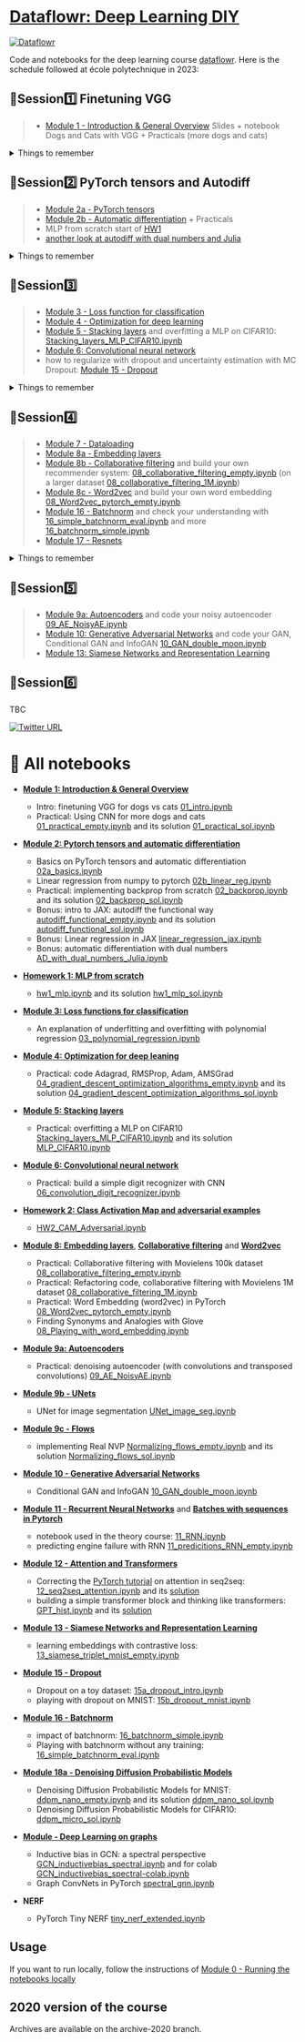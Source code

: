 # [Dataflowr: Deep Learning DIY](https://www.dataflowr.com/)

[![Dataflowr](https://raw.githubusercontent.com/dataflowr/website/master/_assets/dataflowr_logo.png)](https://dataflowr.github.io/website/)

Code and notebooks for the deep learning course [dataflowr](https://www.dataflowr.com/). Here is the schedule followed at école polytechnique in 2023:

## :sunflower:Session:one: Finetuning VGG

>- [Module 1 - Introduction & General Overview](https://dataflowr.github.io/website/modules/1-intro-general-overview/)
Slides + notebook Dogs and Cats with VGG + Practicals (more dogs and cats) 
<details>
  <summary>Things to remember</summary>

> - you do not need to understand everything to run a deep learning model! But the main goal of this course will be to come back to each step done today and understand them...
> - to use the dataloader from Pytorch, you need to follow the API (i.e. for classification store your dataset in folders)
> - using a pretrained model and modifying it to adapt it to a similar task is easy. 
> - if you do not understand why we take this loss, that's fine, we'll cover that in Module 3.
> - even with a GPU, avoid unnecessary computations!

</details>

## :sunflower:Session:two: PyTorch tensors and Autodiff

>- [Module 2a - PyTorch tensors](https://dataflowr.github.io/website/modules/2a-pytorch-tensors/)
>- [Module 2b - Automatic differentiation](https://dataflowr.github.io/website/modules/2b-automatic-differentiation/) + Practicals
>- MLP from scratch start of [HW1](https://dataflowr.github.io/website/homework/1-mlp-from-scratch/) 
>- [another look at autodiff with dual numbers and Julia](https://github.com/dataflowr/notebooks/blob/master/Module2/AD_with_dual_numbers_Julia.ipynb)
<details>
  <summary>Things to remember</summary>

>- Pytorch tensors = Numpy on GPU + gradients!
>- in deep learning, [broadcasting](https://numpy.org/doc/stable/user/basics.broadcasting.html) is used everywhere. The rules are the same as for Numpy.
>- Automatic differentiation is not only the chain rule! Backpropagation algorithm (or dual numbers) is a clever algorithm to implement automatic differentiation...

 </details>

## :sunflower:Session:three: 
> - [Module 3 - Loss function for classification](https://dataflowr.github.io/website/modules/3-loss-functions-for-classification/) 
> - [Module 4 - Optimization for deep learning](https://dataflowr.github.io/website/modules/4-optimization-for-deep-learning/)
> - [Module 5 - Stacking layers](https://dataflowr.github.io/website/modules/5-stacking-layers/) and overfitting a MLP on CIFAR10: [Stacking_layers_MLP_CIFAR10.ipynb](https://github.com/dataflowr/notebooks/blob/master/Module5/Stacking_layers_MLP_CIFAR10.ipynb)
> - [Module 6: Convolutional neural network](https://dataflowr.github.io/website/modules/6-convolutional-neural-network/)
> - how to regularize with dropout and uncertainty estimation with MC Dropout: [Module 15 - Dropout](https://dataflowr.github.io/website/modules/15-dropout/)
<details>
  <summary>Things to remember</summary>

>- Loss vs Accuracy. Know your loss for a classification task!
>- know your optimizer (Module 4)
>- know how to build a neural net with torch.nn.module (Module 5)
>- know how to use convolution and pooling layers (kernel, stride, padding)
>- know how to use dropout 

</details>

## :sunflower:Session:four:
> - [Module 7 - Dataloading](https://dataflowr.github.io/website/modules/7-dataloading/)
> - [Module 8a - Embedding layers](https://dataflowr.github.io/website/modules/8a-embedding-layers/)
> - [Module 8b - Collaborative filtering](https://dataflowr.github.io/website/modules/8b-collaborative-filtering/) and build your own recommender system: [08_collaborative_filtering_empty.ipynb](https://github.com/dataflowr/notebooks/blob/master/Module8/08_collaborative_filtering_empty.ipynb) (on a larger dataset [08_collaborative_filtering_1M.ipynb](https://github.com/dataflowr/notebooks/blob/master/Module8/08_collaborative_filtering_1M.ipynb))
> - [Module 8c - Word2vec](https://dataflowr.github.io/website/modules/8c-word2vec/) and build your own word embedding [08_Word2vec_pytorch_empty.ipynb](https://github.com/dataflowr/notebooks/blob/master/Module8/08_Word2vec_pytorch_empty.ipynb)
> - [Module 16 - Batchnorm](https://dataflowr.github.io/website/modules/16-batchnorm/) and check your understanding with [16_simple_batchnorm_eval.ipynb](https://github.com/dataflowr/notebooks/blob/master/Module16/16_simple_batchnorm_eval.ipynb) and more [16_batchnorm_simple.ipynb](https://github.com/dataflowr/notebooks/blob/master/Module16/16_batchnorm_simple.ipynb)
> - [Module 17 - Resnets](https://dataflowr.github.io/website/modules/17-resnets/)

<details>
  <summary>Things to remember</summary>

> - know how to use dataloader
> - to deal with categorical variables in deep learning, use embeddings
> - in the case of word embedding, starting in an unsupervised setting, we built a supervised task (i.e. predicting central / context words in a window) and learned the representation thanks to negative sampling
> - know your batchnorm
> - architectures with skip connections allows deeper models

</details>

## :sunflower:Session:five:
> - [Module 9a: Autoencoders](https://dataflowr.github.io/website/modules/9a-autoencoders/) and code your noisy autoencoder [09_AE_NoisyAE.ipynb](https://github.com/dataflowr/notebooks/blob/master/Module9/09_AE_NoisyAE.ipynb)
> - [Module 10: Generative Adversarial Networks]() and code your GAN, Conditional GAN and InfoGAN [10_GAN_double_moon.ipynb](https://github.com/dataflowr/notebooks/blob/master/Module10/10_GAN_double_moon.ipynb)
> - [Module 13: Siamese Networks and Representation Learning](https://dataflowr.github.io/website/modules/13-siamese/)


## :sunflower:Session:six:
TBC

[![Twitter URL](https://img.shields.io/twitter/url/https/twitter.com/marc_lelarge.svg?style=social&label=Follow%20%40marc_lelarge)](https://twitter.com/marc_lelarge) 
# :sunflower: All notebooks

- [**Module 1: Introduction & General Overview**](https://dataflowr.github.io/website/modules/1-intro-general-overview/) 
    - Intro: finetuning VGG for dogs vs cats [01_intro.ipynb](https://github.com/dataflowr/notebooks/blob/master/Module1/01_intro.ipynb)
    - Practical: Using CNN for more dogs and cats [01_practical_empty.ipynb](https://github.com/dataflowr/notebooks/blob/master/Module1/01_practical_empty.ipynb) and its solution [01_practical_sol.ipynb](https://github.com/dataflowr/notebooks/blob/master/Module1/sol/01_practical_sol.ipynb)
- [**Module 2: Pytorch tensors and automatic differentiation**](https://dataflowr.github.io/website/modules/2a-pytorch-tensors/)
    - Basics on PyTorch tensors and automatic differentiation [02a_basics.ipynb](https://github.com/dataflowr/notebooks/blob/master/Module2/02a_basics.ipynb)
    - Linear regression from numpy to pytorch [02b_linear_reg.ipynb](https://github.com/dataflowr/notebooks/blob/master/Module2/02b_linear_reg.ipynb)
    - Practical: implementing backprop from scratch [02_backprop.ipynb](https://github.com/dataflowr/notebooks/blob/master/Module2/02_backprop.ipynb) and its solution [02_backprop_sol.ipynb](https://github.com/dataflowr/notebooks/blob/master/Module2/sol/02_backprop_sol.ipynb)
    - Bonus: intro to JAX: autodiff the functional way [autodiff_functional_empty.ipynb](https://github.com/dataflowr/notebooks/blob/master/Module2/autodiff_functional_empty.ipynb) and its solution [autodiff_functional_sol.ipynb](https://github.com/dataflowr/notebooks/blob/master/Module2/autodiff_functional_sol.ipynb)
    - Bonus: Linear regression in JAX [linear_regression_jax.ipynb](https://github.com/dataflowr/notebooks/blob/master/Module2/linear_regression_jax.ipynb)
    - Bonus: automatic differentiation with dual numbers [AD_with_dual_numbers_Julia.ipynb](https://github.com/dataflowr/notebooks/blob/master/Module2/AD_with_dual_numbers_Julia.ipynb)
- [**Homework 1: MLP from scratch**](https://dataflowr.github.io/website/homework/1-mlp-from-scratch/)
    - [hw1_mlp.ipynb](https://github.com/dataflowr/notebooks/blob/master/HW1/hw1_mlp.ipynb) and its solution [hw1_mlp_sol.ipynb](https://github.com/dataflowr/notebooks/blob/master/HW1/sol/hw1_mlp_sol.ipynb)
- [**Module 3: Loss functions for classification**](https://dataflowr.github.io/website/modules/3-loss-functions-for-classification/)
    - An explanation of underfitting and overfitting with polynomial regression [03_polynomial_regression.ipynb](https://github.com/dataflowr/notebooks/blob/master/Module3/03_polynomial_regression.ipynb)
- [**Module 4: Optimization for deep leaning**](https://dataflowr.github.io/website/modules/4-optimization-for-deep-learning/)
    - Practical: code Adagrad, RMSProp, Adam, AMSGrad [04_gradient_descent_optimization_algorithms_empty.ipynb](https://github.com/dataflowr/notebooks/blob/master/Module4/04_gradient_descent_optimization_algorithms_empty.ipynb) and its solution [04_gradient_descent_optimization_algorithms_sol.ipynb](https://github.com/dataflowr/notebooks/blob/master/Module4/sol/04_gradient_descent_optimization_algorithms_sol.ipynb)
- [**Module 5: Stacking layers**](https://dataflowr.github.io/website/modules/5-stacking-layers/)
    - Practical: overfitting a MLP on CIFAR10 [Stacking_layers_MLP_CIFAR10.ipynb](https://github.com/dataflowr/notebooks/blob/master/Module5/Stacking_layers_MLP_CIFAR10.ipynb) and its solution [MLP_CIFAR10.ipynb](https://github.com/dataflowr/notebooks/blob/master/Module5/sol/MLP_CIFAR10.ipynb)
- [**Module 6: Convolutional neural network**](https://dataflowr.github.io/website/modules/6-convolutional-neural-network/)
    - Practical: build a simple digit recognizer with CNN [06_convolution_digit_recognizer.ipynb](https://github.com/dataflowr/notebooks/blob/master/Module6/06_convolution_digit_recognizer.ipynb)
- [**Homework 2: Class Activation Map and adversarial examples**](https://dataflowr.github.io/website/homework/2-CAM-adversarial/)
    - [HW2_CAM_Adversarial.ipynb](https://github.com/dataflowr/notebooks/blob/master/HW2/HW2_CAM_Adversarial.ipynb)

- [**Module 8: Embedding layers**](https://dataflowr.github.io/website/modules/8a-embedding-layers/), [**Collaborative filtering**](https://dataflowr.github.io/website/modules/8b-collaborative-filtering/) and [**Word2vec**](https://dataflowr.github.io/website/modules/8c-word2vec/)
    - Practical: Collaborative filtering with Movielens 100k dataset [08_collaborative_filtering_empty.ipynb](https://github.com/dataflowr/notebooks/blob/master/Module8/08_collaborative_filtering_empty.ipynb)
    - Practical: Refactoring code, collaborative filtering with Movielens 1M dataset [08_collaborative_filtering_1M.ipynb](https://github.com/dataflowr/notebooks/blob/master/Module8/08_collaborative_filtering_1M.ipynb)
    - Practical: Word Embedding (word2vec) in PyTorch [08_Word2vec_pytorch_empty.ipynb](https://github.com/dataflowr/notebooks/blob/master/Module8/08_Word2vec_pytorch_empty.ipynb)
    - Finding Synonyms and Analogies with Glove [08_Playing_with_word_embedding.ipynb](https://github.com/dataflowr/notebooks/blob/master/Module8/08_Playing_with_word_embedding.ipynb)
- [**Module 9a: Autoencoders**](https://dataflowr.github.io/website/modules/9-autoencoders/)
    - Practical: denoising autoencoder (with convolutions and transposed convolutions) [09_AE_NoisyAE.ipynb](https://github.com/dataflowr/notebooks/blob/master/Module9/09_AE_NoisyAE.ipynb)
- [**Module 9b - UNets**](https://dataflowr.github.io/website/modules/9b-unet/)
  - UNet for image segmentation [UNet_image_seg.ipynb](https://github.com/dataflowr/notebooks/blob/master/Module9/UNet_image_seg.ipynb)
- [**Module 9c - Flows**](https://dataflowr.github.io/website/modules/9c-flows/) 
  - implementing Real NVP [Normalizing_flows_empty.ipynb](https://github.com/dataflowr/notebooks/blob/master/Module9/Normalizing_flows_empty.ipynb) and its solution [Normalizing_flows_sol.ipynb](https://github.com/dataflowr/notebooks/blob/master/Module9/Normalizing_flows_sol.ipynb)
- [**Module 10 - Generative Adversarial Networks**](https://dataflowr.github.io/website/modules/10-generative-adversarial-networks/)
  - Conditional GAN and InfoGAN [10_GAN_double_moon.ipynb](https://github.com/dataflowr/notebooks/blob/master/Module10/10_GAN_double_moon.ipynb)
- [**Module 11 - Recurrent Neural Networks**](https://dataflowr.github.io/website/modules/11b-recurrent-neural-networks-practice/) and [**Batches with sequences in Pytorch**](https://dataflowr.github.io/website/modules/11c-batches-with-sequences/)
  - notebook used in the theory course: [11_RNN.ipynb](https://github.com/dataflowr/notebooks/blob/master/Module11/11_RNN.ipynb)
  - predicting engine failure with RNN [11_predicitions_RNN_empty.ipynb](https://github.com/dataflowr/notebooks/blob/master/Module11/11_predicitions_RNN_empty.ipynb)
- [**Module 12 - Attention and Transformers**](https://dataflowr.github.io/website/modules/12-attention/)
  - Correcting the [PyTorch tutorial](https://pytorch.org/tutorials/intermediate/seq2seq_translation_tutorial.html) on attention in seq2seq: [12_seq2seq_attention.ipynb](https://github.com/dataflowr/notebooks/blob/master/Module12/12_seq2seq_attention.ipynb) and its [solution](https://github.com/dataflowr/notebooks/blob/master/Module12/12_seq2seq_attention_solution.ipynb)
  - building a simple transformer block and thinking like transformers: [GPT_hist.ipynb](https://github.com/dataflowr/notebooks/blob/master/Module12/GPT_hist.ipynb) and its [solution](https://github.com/dataflowr/notebooks/blob/master/Module12/GPT_hist_sol.ipynb)
- [**Module 13 - Siamese Networks and Representation Learning**](https://dataflowr.github.io/website/modules/13-siamese/)
  - learning embeddings with contrastive loss: [13_siamese_triplet_mnist_empty.ipynb](https://github.com/dataflowr/notebooks/blob/master/Module13/13_siamese_triplet_mnist_empty.ipynb) 
- [**Module 15 - Dropout**](https://dataflowr.github.io/website/modules/15-dropout/)
  - Dropout on a toy dataset: [15a_dropout_intro.ipynb](https://github.com/dataflowr/notebooks/blob/master/Module15/15a_dropout_intro.ipynb)
  - playing with dropout on MNIST: [15b_dropout_mnist.ipynb](https://github.com/dataflowr/notebooks/blob/master/Module15/15b_dropout_mnist.ipynb)
- [**Module 16 - Batchnorm**](https://dataflowr.github.io/website/modules/16-batchnorm/)
  - impact of batchnorm: [16_batchnorm_simple.ipynb](https://github.com/dataflowr/notebooks/blob/master/Module16/16_batchnorm_simple.ipynb)
  - Playing with batchnorm without any training: [16_simple_batchnorm_eval.ipynb](https://github.com/dataflowr/notebooks/blob/master/Module16/16_simple_batchnorm_eval.ipynb)
- [**Module 18a - Denoising Diffusion Probabilistic Models**](https://dataflowr.github.io/website/modules/18a-diffusion/)
  - Denoising Diffusion Probabilistic Models for MNIST: [ddpm_nano_empty.ipynb](https://github.com/dataflowr/notebooks/blob/master/Module18/ddpm_nano_empty.ipynb) and its solution [ddpm_nano_sol.ipynb](https://github.com/dataflowr/notebooks/blob/master/Module18/ddpm_nano_sol.ipynb)
  - Denoising Diffusion Probabilistic Models for CIFAR10: [ddpm_micro_sol.ipynb](https://github.com/dataflowr/notebooks/blob/master/Module18/ddpm_micro_sol.ipynb)
- [**Module - Deep Learning on graphs**](https://dataflowr.github.io/website/modules/graph0/)
  - Inductive bias in GCN: a spectral perspective [GCN_inductivebias_spectral.ipynb](https://github.com/dataflowr/notebooks/blob/master/graphs/GCN_inductivebias_spectral.ipynb) and for colab [GCN_inductivebias_spectral-colab.ipynb](https://github.com/dataflowr/notebooks/blob/master/graphs/GCN_inductivebias_spectral-colab.ipynb)
  - Graph ConvNets in PyTorch [spectral_gnn.ipynb](https://github.com/dataflowr/notebooks/blob/master/graphs/spectral_gnn.ipynb)
-  **NERF**
   -  PyTorch Tiny NERF [tiny_nerf_extended.ipynb](https://github.com/dataflowr/notebooks/blob/master/nerf/tiny_nerf_extended.ipynb)


## Usage

If you want to run locally, follow the instructions of [Module 0 - Running the notebooks locally](https://dataflowr.github.io/website/modules/0-sotfware-installation/)

## 2020 version of the course
Archives are available on the archive-2020 branch.